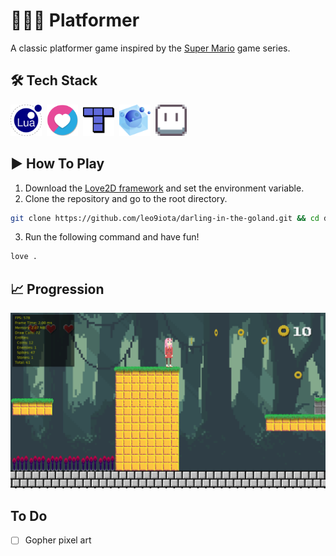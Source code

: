 # 🏃‍♂️‍➡️ Platformer

A classic platformer game inspired by the [Super Mario](https://supermario-game.com/) game series.

## 🛠️ Tech Stack

<div>
    <img src="./assets/images/icons/lua.svg" title="Lua" alt="Lua" width="50" height="50" />&nbsp;
    <img src="./assets/images/icons/love2d.svg" title="Love2D" alt="Love2D" width="50" height="50" />&nbsp;
    <img src="./assets/images/icons/tiled.svg" title="Tiled" alt="Tiled" width="50" height="50" />&nbsp;
    <img src="./assets/images/icons/luarocks.svg" title="LuaRocks" alt="LuaRocks" width="50" height="50" />&nbsp;
    <img src="./assets/images/icons/aseprite.svg" title="Aseprite" alt="Aseprite" width="50" height="50" />&nbsp;
<div>

## ▶️ How To Play

1. Download the [Love2D framework](https://love2d.org/) and set the environment variable.
2. Clone the repository and go to the root directory.

```sh
git clone https://github.com/leo9iota/darling-in-the-goland.git && cd darling-in-the-goland
```

3. Run the following command and have fun!

```sh
love .
```

## 📈 Progression

<div>
    <img src="assets/images/progress/progress-2025-04-14.png" title="Progression" alt="Progression" />
<div>

## To Do

- [ ] Gopher pixel art
